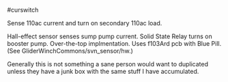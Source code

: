 #curswitch

Sense 110ac current and turn on secondary 110ac load. 

Hall-effect sensor senses sump pump current. Solid State Relay turns on booster pump.
Over-the-top implmentation. Uses f103Ard pcb with Blue Pill. (See GliderWinchCommons/svn_sensor/hw.)

Generally this is not something a sane person would want to duplicated unless they have a junk box with the same stuff I have accumulated.
